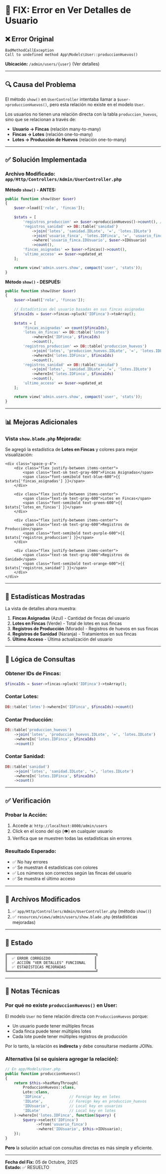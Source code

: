 # 🔧 FIX: Error en Ver Detalles de Usuario

## ❌ Error Original

```
BadMethodCallException
Call to undefined method App\Models\User::produccionHuevos()
```

**Ubicación:** `/admin/users/{user}` (Ver detalles)

---

## 🔍 Causa del Problema

El método `show()` en `UserController` intentaba llamar a `$user->produccionHuevos()`, pero esta relación no existe en el modelo `User`. 

Los usuarios no tienen una relación directa con la tabla `produccion_huevos`, sino que se relacionan a través de:
- **Usuario → Fincas** (relación many-to-many)
- **Fincas → Lotes** (relación one-to-many)
- **Lotes → Producción de Huevos** (relación one-to-many)

---

## ✅ Solución Implementada

### Archivo Modificado: `app/Http/Controllers/Admin/UserController.php`

**Método `show()` - ANTES:**
```php
public function show(User $user)
{
    $user->load(['role', 'fincas']);
    
    $stats = [
        'registros_produccion' => $user->produccionHuevos()->count(), // ❌ ERROR
        'registros_sanidad' => DB::table('sanidad')
            ->join('lotes', 'sanidad.IDLote', '=', 'lotes.IDLote')
            ->join('usuario_finca', 'lotes.IDFinca', '=', 'usuario_finca.IDFinca')
            ->where('usuario_finca.IDUsuario', $user->IDUsuario)
            ->count(),
        'fincas_asignadas' => $user->fincas()->count(),
        'ultimo_acceso' => $user->updated_at
    ];

    return view('admin.users.show', compact('user', 'stats'));
}
```

**Método `show()` - DESPUÉS:**
```php
public function show(User $user)
{
    $user->load(['role', 'fincas']);
    
    // Estadísticas del usuario basadas en sus fincas asignadas
    $fincaIds = $user->fincas->pluck('IDFinca')->toArray();
    
    $stats = [
        'fincas_asignadas' => count($fincaIds),
        'lotes_en_fincas' => DB::table('lotes')
            ->whereIn('IDFinca', $fincaIds)
            ->count(),
        'registros_produccion' => DB::table('produccion_huevos')
            ->join('lotes', 'produccion_huevos.IDLote', '=', 'lotes.IDLote')
            ->whereIn('lotes.IDFinca', $fincaIds)
            ->count(),
        'registros_sanidad' => DB::table('sanidad')
            ->join('lotes', 'sanidad.IDLote', '=', 'lotes.IDLote')
            ->whereIn('lotes.IDFinca', $fincaIds)
            ->count(),
        'ultimo_acceso' => $user->updated_at
    ];

    return view('admin.users.show', compact('user', 'stats'));
}
```

---

## 📊 Mejoras Adicionales

### Vista `show.blade.php` Mejorada:

Se agregó la estadística de **Lotes en Fincas** y colores para mejor visualización:

```blade
<div class="space-y-4">
    <div class="flex justify-between items-center">
        <span class="text-sm text-gray-600">Fincas Asignadas</span>
        <span class="font-semibold text-blue-600">{{ $stats['fincas_asignadas'] }}</span>
    </div>
    
    <div class="flex justify-between items-center">
        <span class="text-sm text-gray-600">Lotes en Fincas</span>
        <span class="font-semibold text-green-600">{{ $stats['lotes_en_fincas'] }}</span>
    </div>
    
    <div class="flex justify-between items-center">
        <span class="text-sm text-gray-600">Registros de Producción</span>
        <span class="font-semibold text-purple-600">{{ $stats['registros_produccion'] }}</span>
    </div>
    
    <div class="flex justify-between items-center">
        <span class="text-sm text-gray-600">Registros de Sanidad</span>
        <span class="font-semibold text-orange-600">{{ $stats['registros_sanidad'] }}</span>
    </div>
</div>
```

---

## 🎯 Estadísticas Mostradas

La vista de detalles ahora muestra:

1. **Fincas Asignadas** (Azul) - Cantidad de fincas del usuario
2. **Lotes en Fincas** (Verde) - Total de lotes en sus fincas
3. **Registros de Producción** (Morado) - Registros de huevos en sus fincas
4. **Registros de Sanidad** (Naranja) - Tratamientos en sus fincas
5. **Último Acceso** - Última actualización del usuario

---

## 🔄 Lógica de Consultas

### Obtener IDs de Fincas:
```php
$fincaIds = $user->fincas->pluck('IDFinca')->toArray();
```

### Contar Lotes:
```php
DB::table('lotes')->whereIn('IDFinca', $fincaIds)->count()
```

### Contar Producción:
```php
DB::table('produccion_huevos')
    ->join('lotes', 'produccion_huevos.IDLote', '=', 'lotes.IDLote')
    ->whereIn('lotes.IDFinca', $fincaIds)
    ->count()
```

### Contar Sanidad:
```php
DB::table('sanidad')
    ->join('lotes', 'sanidad.IDLote', '=', 'lotes.IDLote')
    ->whereIn('lotes.IDFinca', $fincaIds)
    ->count()
```

---

## ✅ Verificación

### Probar la Acción:
1. Accede a: `http://localhost:8000/admin/users`
2. Click en el icono del ojo (👁️) en cualquier usuario
3. Verifica que se muestren todas las estadísticas sin errores

### Resultado Esperado:
- ✅ No hay errores
- ✅ Se muestran 4 estadísticas con colores
- ✅ Los números son correctos según las fincas del usuario
- ✅ Se muestra el último acceso

---

## 📁 Archivos Modificados

1. ✅ `app/Http/Controllers/Admin/UserController.php` (método `show()`)
2. ✅ `resources/views/admin/users/show.blade.php` (estadísticas mejoradas)

---

## 🎉 Estado

```
╔════════════════════════════════════════╗
║  ✅ ERROR CORREGIDO                    ║
║  ✅ ACCIÓN "VER DETALLES" FUNCIONAL    ║
║  ✅ ESTADÍSTICAS MEJORADAS             ║
╚════════════════════════════════════════╝
```

---

## 📝 Notas Técnicas

### Por qué no existe `produccionHuevos()` en User:

El modelo `User` no tiene relación directa con `ProduccionHuevos` porque:
- Un usuario puede tener múltiples fincas
- Cada finca puede tener múltiples lotes
- Cada lote puede tener múltiples registros de producción

Por lo tanto, la relación es **indirecta** y debe consultarse mediante JOINs.

### Alternativa (si se quisiera agregar la relación):

```php
// En app/Models/User.php
public function produccionHuevos()
{
    return $this->hasManyThrough(
        ProduccionHuevos::class,
        Lote::class,
        'IDFinca',           // Foreign key en lotes
        'IDLote',            // Foreign key en produccion_huevos
        'IDUsuario',         // Local key en usuarios
        'IDLote'             // Local key en lotes
    )->whereIn('lotes.IDFinca', function($query) {
        $query->select('IDFinca')
              ->from('usuario_finca')
              ->where('IDUsuario', $this->IDUsuario);
    });
}
```

**Pero** la solución actual con consultas directas es más simple y eficiente.

---

**Fecha del Fix:** 05 de Octubre, 2025  
**Estado:** ✅ RESUELTO
